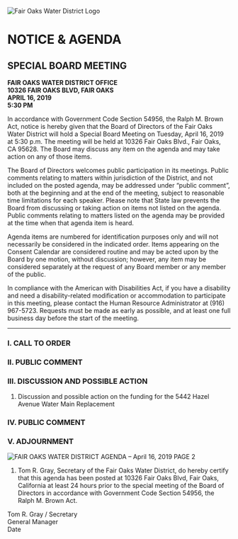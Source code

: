 <!-- Page 1 -->
![Fair Oaks Water District Logo](https://www.fairoakswater.org/wp-content/uploads/2019/04/FOWD-Logo.png)

# NOTICE & AGENDA  
## SPECIAL BOARD MEETING  

**FAIR OAKS WATER DISTRICT OFFICE**  
**10326 FAIR OAKS BLVD, FAIR OAKS**  
**APRIL 16, 2019**  
**5:30 PM**  

In accordance with Government Code Section 54956, the Ralph M. Brown Act, notice is hereby given that the Board of Directors of the Fair Oaks Water District will hold a Special Board Meeting on Tuesday, April 16, 2019 at 5:30 p.m. The meeting will be held at 10326 Fair Oaks Blvd., Fair Oaks, CA 95628. The Board may discuss any item on the agenda and may take action on any of those items.

The Board of Directors welcomes public participation in its meetings. Public comments relating to matters within jurisdiction of the District, and not included on the posted agenda, may be addressed under “public comment”, both at the beginning and at the end of the meeting, subject to reasonable time limitations for each speaker. Please note that State law prevents the Board from discussing or taking action on items not listed on the agenda. Public comments relating to matters listed on the agenda may be provided at the time when that agenda item is heard.

Agenda items are numbered for identification purposes only and will not necessarily be considered in the indicated order. Items appearing on the Consent Calendar are considered routine and may be acted upon by the Board by one motion, without discussion; however, any item may be considered separately at the request of any Board member or any member of the public.

In compliance with the American with Disabilities Act, if you have a disability and need a disability-related modification or accommodation to participate in this meeting, please contact the Human Resource Administrator at (916) 967-5723. Requests must be made as early as possible, and at least one full business day before the start of the meeting.

---

### I. CALL TO ORDER  
### II. PUBLIC COMMENT  
### III. DISCUSSION AND POSSIBLE ACTION  
1. Discussion and possible action on the funding for the 5442 Hazel Avenue Water Main Replacement  
### IV. PUBLIC COMMENT  
### V. ADJOURNMENT  
<!-- Page 2 -->
![FAIR OAKS WATER DISTRICT AGENDA – April 16, 2019 PAGE 2](https://via.placeholder.com/993x768.png?text=FAIR+OAKS+WATER+DISTRICT+AGENDA+%E2%80%93+April+16%2C+2019+PAGE+2)

1. Tom R. Gray, Secretary of the Fair Oaks Water District, do hereby certify that this agenda has been posted at 10326 Fair Oaks Blvd, Fair Oaks, California at least 24 hours prior to the special meeting of the Board of Directors in accordance with Government Code Section 54956, the Ralph M. Brown Act.

Tom R. Gray / Secretary  
General Manager  
Date
